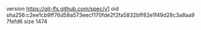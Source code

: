 version https://git-lfs.github.com/spec/v1
oid sha256:c2ee1cb9ff76d58a573eecf170fde2f2fa5832bff82e1f49d28c3a8aa97fefd6
size 1474
